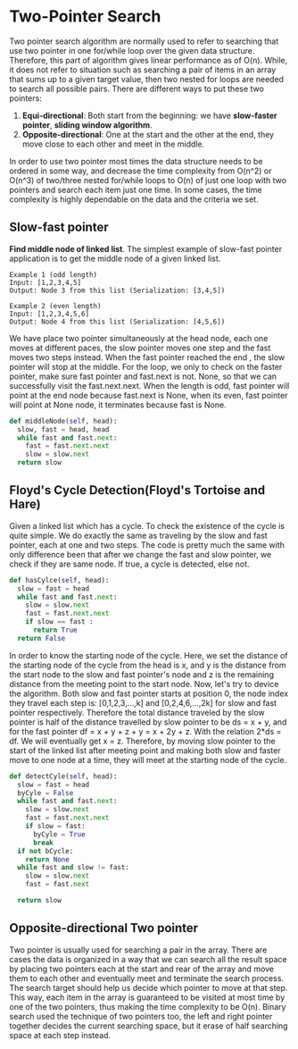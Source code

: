 # Two-Pointer Search
Two pointer search algorithm are normally used to refer to searching that use two pointer in one for/while loop over the given data structure. Therefore, this part of algorithm gives linear performance as of O(n). While, it does not refer to situation such as searching a pair of items in an array that sums up to a given target value, then two nested for loops are needed to search all possible pairs. There are different ways to put these two pointers:
1. **Equi-directional**: Both start from the beginning: we have **slow-faster pointer**, **sliding window algorithm**.
2. **Opposite-directional**: One at the start and the other at the end, they move close to each other and meet in the middle.

In order to use two pointer most times the data structure needs to be ordered in some way, and decrease the time complexity from O(n^2) or O(n^3) of two/three nested for/while loops to O(n) of just one loop with two pointers and search each item just one time. In some cases, the time complexity is highly dependable on the data and the criteria we set.

## Slow-fast pointer
**Find middle node of linked list**. The simplest example of slow-fast pointer application is to get the middle node of a given linked list.
```
Example 1 (odd length)
Input: [1,2,3,4,5]
Output: Node 3 from this list (Serialization: [3,4,5])

Example 2 (even length)
Input: [1,2,3,4,5,6]
Output: Node 4 from this list (Serialization: [4,5,6])
```
We have place two pointer simultaneously at the head node, each one moves at different paces, the slow pointer moves one step and the fast moves two steps instead. When the fast pointer reached the end , the slow pointer will stop at the middle. For the loop, we only to check on the faster pointer, make sure fast pointer and fast.next is not. None, so that we can successfully visit the fast.next.next. When the length is odd, fast pointer will point at the end node because fast.next is None, when its even, fast pointer will point at None node, it terminates because fast is None.
```python
def middleNode(self, head):
  slow, fast = head, head
  while fast and fast.next:
    fast = fast.next.next
    slow = slow.next
  return slow  
```

## Floyd's Cycle Detection(Floyd's Tortoise and Hare)
Given a linked list which has a cycle. To check the existence of the cycle is quite simple. We do exactly the same as traveling by the slow and fast pointer, each at one and two steps. The code is pretty much the same with only difference been that after we change the fast and slow pointer, we check if they are same node. If true, a cycle is detected, else not.
```python
def hasCylce(self, head):
  slow = fast = head
  while fast and fast.next:
    slow = slow.next
    fast = fast.next.next
    if slow == fast :
      return True
  return False    
```
In order to know the starting node of the cycle. Here, we set the distance of the starting node of the cycle from the head is x, and y is the distance from the start node to the slow and fast pointer's node and z is the remaining distance from the meeting point to the start node.
Now, let's try to device the algorithm. Both slow and fast pointer starts at position 0, the node index they travel each step is: [0,1,2,3,...,k] and [0,2,4,6,...,2k] for slow and fast pointer respectively. Therefore the total distance traveled by the slow pointer is half of the distance travelled by slow pointer to be ds = x + y, and for the fast pointer df = x + y + z + y = x + 2y + z. With the relation 2*ds = df. We will eventually get x = z. Therefore, by moving slow pointer to the start of the linked list after meeting point and making both slow and faster move to one node at a time, they will meet at the starting node of the cycle.
```python
def detectCyle(self, head):
  slow = fast = head
  byCyle = False
  while fast and fast.next:
    slow = slow.next
    fast = fast.next.next
    if slow = fast:
      byCyle = True
      break
  if not bCycle:
    return None
  while fast and slow != fast:
    slow = slow.next
    fast = fast.next

  return slow        
```

## Opposite-directional Two pointer
Two pointer is usually used for searching a pair in the array. There are cases the data is organized in a way that we can search all the result space by placing two pointers each at the start and rear of the array and move them to each other and eventually meet and terminate the search process. The search target should help us decide which pointer to move at that step. This way, each item in the array is guaranteed to be visited at most time by one of the two pointers, thus making the time complexity to be O(n). Binary search used the technique of two pointers too, the left and right pointer together decides the current searching space, but it erase of half searching space at each step instead.

